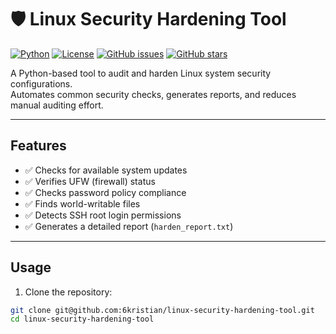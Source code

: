 # 🛡️ Linux Security Hardening Tool

[![Python](https://img.shields.io/badge/Python-3.10-blue?logo=python&logoColor=white)](https://www.python.org/)
[![License](https://img.shields.io/badge/License-MIT-green)](LICENSE)
[![GitHub issues](https://img.shields.io/github/issues/6kristian/linux-security-hardening-tool)](https://github.com/6kristian/linux-security-hardening-tool/issues)
[![GitHub stars](https://img.shields.io/github/stars/6kristian/linux-security-hardening-tool)](https://github.com/6kristian/linux-security-hardening-tool/stargazers)

A Python-based tool to audit and harden Linux system security configurations.  
Automates common security checks, generates reports, and reduces manual auditing effort.

---

## Features

- ✅ Checks for available system updates  
- ✅ Verifies UFW (firewall) status  
- ✅ Checks password policy compliance  
- ✅ Finds world-writable files  
- ✅ Detects SSH root login permissions  
- ✅ Generates a detailed report (`harden_report.txt`)  

---

## Usage

1. Clone the repository:
```bash
git clone git@github.com:6kristian/linux-security-hardening-tool.git
cd linux-security-hardening-tool
